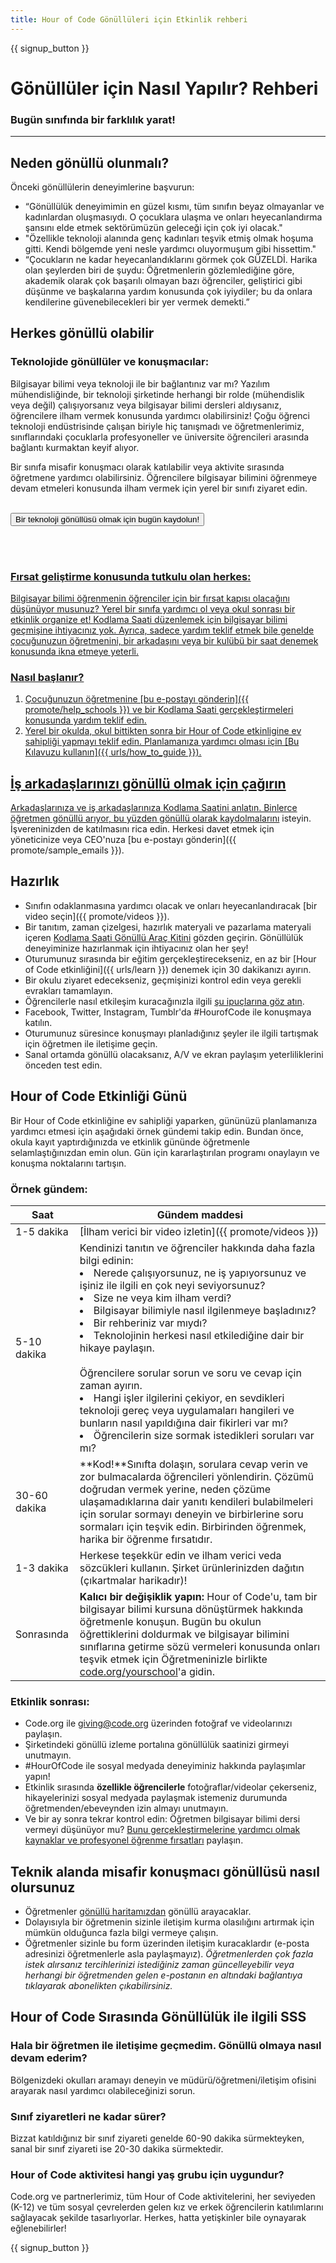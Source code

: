 ```yaml
---
title: Hour of Code Gönüllüleri için Etkinlik rehberi
---
```


{{ signup_button }}

# Gönüllüler için Nasıl Yapılır? Rehberi
### Bugün sınıfında bir farklılık yarat!

***

## Neden gönüllü olunmalı?
Önceki gönüllülerin deneyimlerine başvurun:

- “Gönüllülük deneyimimin en güzel kısmı, tüm sınıfın beyaz olmayanlar ve kadınlardan oluşmasıydı. O çocuklara ulaşma ve onları heyecanlandırma şansını elde etmek sektörümüzün geleceği için çok iyi olacak."
- "Özellikle teknoloji alanında genç kadınları teşvik etmiş olmak hoşuma gitti. Kendi bölgemde yeni nesle yardımcı oluyormuşum gibi hissettim."
- “Çocukların ne kadar heyecanlandıklarını görmek çok GÜZELDİ. Harika olan şeylerden biri de şuydu: Öğretmenlerin gözlemlediğine göre, akademik olarak çok başarılı olmayan bazı öğrenciler, geliştirici gibi düşünme ve başkalarına yardım konusunda çok iyiydiler; bu da onlara kendilerine güvenebilecekleri bir yer vermek demekti.”

## Herkes gönüllü olabilir
### Teknolojide gönüllüler ve konuşmacılar:
Bilgisayar bilimi veya teknoloji ile bir bağlantınız var mı? Yazılım mühendisliğinde, bir teknoloji şirketinde herhangi bir rolde (mühendislik veya değil) çalışıyorsanız veya bilgisayar bilimi dersleri aldıysanız, öğrencilere ilham vermek konusunda yardımcı olabilirsiniz! Çoğu öğrenci teknoloji endüstrisinde çalışan biriyle hiç tanışmadı ve öğretmenlerimiz, sınıflarındaki çocuklarla profesyoneller ve üniversite öğrencileri arasında bağlantı kurmaktan keyif alıyor.

Bir sınıfa misafir konuşmacı olarak katılabilir veya aktivite sırasında öğretmene yardımcı olabilirsiniz. Öğrencilere bilgisayar bilimini öğrenmeye devam etmeleri konusunda ilham vermek için yerel bir sınıfı ziyaret edin.
<br>
<br>

<a href="https://code.org/volunteer"><button>Bir teknoloji gönüllüsü olmak için bugün kaydolun!</button>

<br>
<br>

### Fırsat geliştirme konusunda tutkulu olan herkes:
Bilgisayar bilimi öğrenmenin öğrenciler için bir fırsat kapısı olacağını düşünüyor musunuz? Yerel bir sınıfa yardımcı ol veya okul sonrası bir etkinlik organize et! Kodlama Saati düzenlemek için bilgisayar bilimi geçmişine ihtiyacınız yok. Ayrıca, sadece yardım teklif etmek bile genelde çocuğunuzun öğretmenini, bir arkadaşını veya bir kulübü bir saat denemek konusunda ikna etmeye yeterli.

### Nasıl başlanır?

1. Çocuğunuzun öğretmenine [bu e-postayı gönderin]({{ promote/help_schools }}) ve bir Kodlama Saati gerçekleştirmeleri konusunda yardım teklif edin.
2. Yerel bir okulda, okul bittikten sonra bir Hour of Code etkinligine ev sahipliği yapmayı teklif edin. Planlamanıza yardımcı olması için [Bu Kılavuzu kullanın]({{ urls/how_to_guide }}).

## İş arkadaşlarınızı gönüllü olmak için çağırın
Arkadaşlarınıza ve iş arkadaşlarınıza Kodlama Saatini anlatın. Binlerce öğretmen gönüllü arıyor, bu yüzden [gönüllü olarak kaydolmalarını](https://code.org/volunteer) isteyin. İşvereninizden de katılmasını rica edin. Herkesi davet etmek için yöneticinize veya CEO'nuza [bu e-postayı gönderin]({{ promote/sample_emails }}).

## Hazırlık
- Sınıfın odaklanmasına yardımcı olacak ve onları heyecanlandıracak [bir video seçin]({{ promote/videos }}).
- Bir tanıtım, zaman çizelgesi, hazırlık materyali ve pazarlama materyali içeren [Kodlama Saati Gönüllü Araç Kitini](/files/hoc-volunteer-toolkit.pdf) gözden geçirin. Gönüllülük deneyiminize hazırlanmak için ihtiyacınız olan her şey!
- Oturumunuz sırasında bir eğitim gerçekleştirecekseniz, en az bir [Hour of Code etkinliğini]({{ urls/learn }}) denemek için 30 dakikanızı ayırın.
- Bir okulu ziyaret edecekseniz, geçmişinizi kontrol edin veya gerekli evrakları tamamlayın.
- Öğrencilerle nasıl etkileşim kuracağınızla ilgili [şu ipuçlarına göz atın](https://code.org/files/CSTT_Volunteers.pdf).
- Facebook, Twitter, Instagram, Tumblr'da #HourofCode ile konuşmaya katılın.
- Oturumunuz süresince konuşmayı planladığınız şeyler ile ilgili tartışmak için öğretmen ile iletişime geçin.
- Sanal ortamda gönüllü olacaksanız, A/V ve ekran paylaşım yeterliliklerini önceden test edin.

## Hour of Code Etkinliği Günü
Bir Hour of Code etkinliğine ev sahipliği yaparken, gününüzü planlamanıza yardımcı etmesi için aşağıdaki örnek gündemi takip edin. Bundan önce, okula kayıt yaptırdığınızda ve etkinlik gününde öğretmenle selamlaştığınızdan emin olun. Gün için kararlaştırılan programı onaylayın ve konuşma noktalarını tartışın.

### Örnek gündem:

| Saat         | Gündem maddesi                                                                                                                                                                                                                                                                                                                                                                                |
| ------------ | --------------------------------------------------------------------------------------------------------------------------------------------------------------------------------------------------------------------------------------------------------------------------------------------------------------------------------------------------------------------------------------------- |
| 1-5 dakika   | [İlham verici bir video izletin]({{ promote/videos }})                                                                                                                                                                                                                                                                                                                                        |
| 5-10 dakika  | Kendinizi tanıtın ve öğrenciler hakkında daha fazla bilgi edinin: </ul><li>Nerede çalışıyorsunuz, ne iş yapıyorsunuz ve işiniz ile ilgili en çok neyi seviyorsunuz?</li><li>Size ne veya kim ilham verdi?</li><li>Bilgisayar bilimiyle nasıl ilgilenmeye başladınız?</li><li>Bir rehberiniz var mıydı?</li><li>Teknolojinin herkesi nasıl etkilediğine dair bir hikaye paylaşın.</li><br>Öğrencilere sorular sorun ve soru ve cevap için zaman ayırın.</br> <li> Hangi işler ilgilerini çekiyor, en sevdikleri teknoloji gereç veya uygulamaları hangileri ve bunların nasıl yapıldığına dair fikirleri var mı? </li><li> Öğrencilerin size sormak istedikleri soruları var mı?</ul> |
| 30-60 dakika | **Kod!**Sınıfta dolaşın, sorulara cevap verin ve zor bulmacalarda öğrencileri yönlendirin. Çözümü doğrudan vermek yerine, neden çözüme ulaşamadıklarına dair yanıtı kendileri bulabilmeleri için sorular sormayı deneyin ve birbirlerine soru sormaları için teşvik edin. Birbirinden öğrenmek, harika bir öğrenme fırsatıdır.                                                                |
| 1-3 dakika   | Herkese teşekkür edin ve ilham verici veda sözcükleri kullanın. Şirket ürünlerinizden dağıtın (çıkartmalar harikadır)!                                                                                                                                                                                                                                                                        |
| Sonrasında   | **Kalıcı bir değişiklik yapın:** Hour of Code'u, tam bir bilgisayar bilimi kursuna dönüştürmek hakkında öğretmenle konuşun. Bugün bu okulun öğrettiklerini doldurmak ve bilgisayar bilimini sınıflarına getirme sözü vermeleri konusunda onları teşvik etmek için Öğretmeninizle birlikte [code.org/yourschool](https://code.org/yourschool)'a gidin.                                         |

### Etkinlik sonrası:
- Code.org ile giving@code.org üzerinden fotoğraf ve videolarınızı paylaşın.
- Şirketindeki gönüllü izleme portalına gönüllülük saatinizi girmeyi unutmayın.
- #HourOfCode ile sosyal medyada deneyiminiz hakkında paylaşımlar yapın!
- Etkinlik sırasında **özellikle öğrencilerle** fotoğraflar/videolar çekerseniz, hikayelerinizi sosyal medyada paylaşmak istemeniz durumunda öğretmenden/ebeveynden izin almayı unutmayın.
- Ve bir ay sonra tekrar kontrol edin: Öğretmen bilgisayar bilimi dersi vermeyi düşünüyor mu? [Bunu gerçekleştirmelerine yardımcı olmak kaynaklar ve profesyonel öğrenme fırsatları](https://code.org/yourschool) paylaşın.

## Teknik alanda misafir konuşmacı gönüllüsü nasıl olursunuz
- Öğretmenler [gönüllü haritamızdan](https://code.org/volunteer/local) gönüllü arayacaklar.
- Dolayısıyla bir öğretmenin sizinle iletişim kurma olasılığını artırmak için mümkün olduğunca fazla bilgi vermeye çalışın.
- Öğretmenler sizinle bu form üzerinden iletişim kuracaklardır (e-posta adresinizi öğretmenlerle asla paylaşmayız). *Öğretmenlerden çok fazla istek alırsanız tercihlerinizi istediğiniz zaman güncelleyebilir veya herhangi bir öğretmenden gelen e-postanın en altındaki bağlantıya tıklayarak abonelikten çıkabilirsiniz.*

## Hour of Code Sırasında Gönüllülük ile ilgili SSS

### Hala bir öğretmen ile iletişime geçmedim. Gönüllü olmaya nasıl devam ederim?
Bölgenizdeki okulları aramayı deneyin ve müdürü/öğretmeni/iletişim ofisini arayarak nasıl yardımcı olabileceğinizi sorun.

### Sınıf ziyaretleri ne kadar sürer?
Bizzat katıldığınız bir sınıf ziyareti genelde 60-90 dakika sürmekteyken, sanal bir sınıf ziyareti ise 20-30 dakika sürmektedir.

### Hour of Code aktivitesi hangi yaş grubu için uygundur?
Code.org ve partnerlerimiz, tüm Hour of Code aktivitelerini, her seviyeden (K-12) ve tüm sosyal çevrelerden gelen kız ve erkek öğrencilerin katılımlarını sağlayacak şekilde tasarlıyorlar. Herkes, hatta yetişkinler bile oynayarak eğlenebilirler!



{{ signup_button }}
